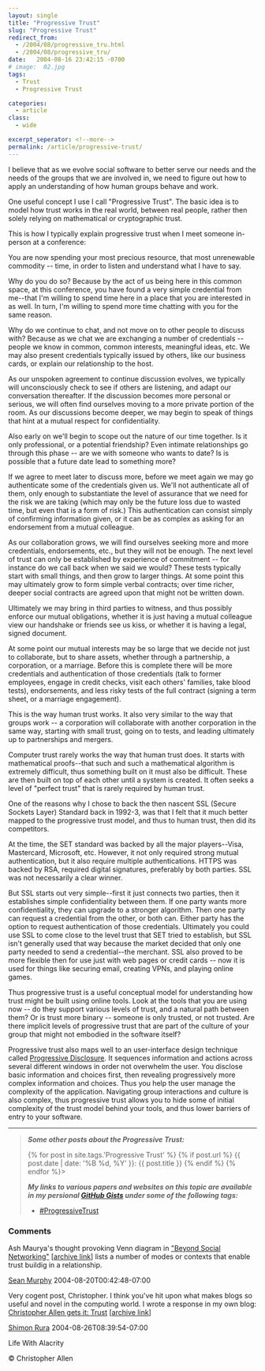 ```yaml
---
layout: single
title: "Progressive Trust"
slug: "Progressive Trust"
redirect_from:
  - /2004/08/progressive_tru.html
  - /2004/08/progressive_tru/
date:   2004-08-16 23:42:15 -0700
# image:  02.jpg
tags: 
  - Trust
  - Progressive Trust

categories:
  - article
class:
  - wide

excerpt_seperator: <!--more-->
permalink: /article/progressive-trust/
---
```


I believe that as we evolve social software to better serve our needs and the needs of the groups that we are involved in, we need to figure out how to apply an understanding of how human groups behave and work.

One useful concept I use I call "Progressive Trust". The basic idea is to model how trust works in the real world, between real people, rather then solely relying on mathematical or cryptographic trust.

This is how I typically explain progressive trust when I meet someone in-person at a conference:

You are now spending your most precious resource, that most unrenewable commodity -- time, in order to listen and understand what I have to say.

Why do you do so? Because by the act of us being here in this common space, at this conference, you have found a very simple credential from me--that I'm willing to spend time here in a place that you are interested in as well. In turn, I'm willing to spend more time chatting with you for the same reason.

Why do we continue to chat, and not move on to other people to discuss with? Because as we chat we are exchanging a number of credentials -- people we know in common, common interests, meaningful ideas, etc. We may also present credentials typically issued by others, like our business cards, or explain our relationship to the host.

As our unspoken agreement to continue discussion evolves, we typically will unconsciously check to see if others are listening, and adapt our conversation thereafter. If the discussion becomes more personal or serious, we will often find ourselves moving to a more private portion of the room. As our discussions become deeper, we may begin to speak of things that hint at a mutual respect for confidentiality.

Also early on we'll begin to scope out the nature of our time together. Is it only professional, or a potential friendship? Even intimate relationships go through this phase -- are we with someone who wants to date? Is is possible that a future date lead to something more?

If we agree to meet later to discuss more, before we meet again we may go authenticate some of the credentials given us. We'll not authenticate all of them, only enough to substantiate the level of assurance that we need for the risk we are taking (which may only be the future loss due to wasted time, but even that is a form of risk.) This authentication can consist simply of confirming information given, or it can be as complex as asking for an endorsement from a mutual colleague.

As our collaboration grows, we will find ourselves seeking more and more credentials, endorsements, etc., but they will not be enough. The next level of trust can only be established by experience of commitment -- for instance do we call back when we said we would? These tests typically start with small things, and then grow to larger things. At some point this may ultimately grow to form simple verbal contracts; over time richer, deeper social contracts are agreed upon that might not be written down.

Ultimately we may bring in third parties to witness, and thus possibly enforce our mutual obligations, whether it is just having a mutual colleague view our handshake or friends see us kiss, or whether it is having a legal, signed document.

At some point our mutual interests may be so large that we decide not just to collaborate, but to share assets, whether through a partnership, a corporation, or a marriage. Before this is complete there will be more credentials and authentication of those credentials (talk to former employees, engage in credit checks, visit each others' families, take blood tests), endorsements, and less risky tests of the full contract (signing a term sheet, or a marriage engagement).

This is the way human trust works. It also very similar to the way that groups work -- a corporation will collaborate with another corporation in the same way, starting with small trust, going on to tests, and leading ultimately up to partnerships and mergers.

Computer trust rarely works the way that human trust does. It starts with mathematical proofs--that such and such a mathematical algorithm is extremely difficult, thus something built on it must also be difficult. These are then built on top of each other until a system is created. It often seeks a level of "perfect trust" that is rarely required by human trust.

One of the reasons why I chose to back the then nascent SSL (Secure Sockets Layer) Standard back in 1992-3, was that I felt that it much better mapped to the progressive trust model, and thus to human trust, then did its competitors.

At the time, the SET standard was backed by all the major players--Visa, Mastercard, Microsoft, etc. However, it not only required strong mutual authentication, but it also require multiple authentications. HTTPS was backed by RSA, required digital signatures, preferably by both parties. SSL was not necessarily a clear winner.

But SSL starts out very simple--first it just connects two parties, then it establishes simple confidentiality between them. If one party wants more confidentiality, they can upgrade to a stronger algorithm. Then one party can request a credential from the other, or both can. Either party has the option to request authentication of those credentials. Ultimately you could use SSL to come close to the level trust that SET tried to establish, but SSL isn't generally used that way because the market decided that only one party needed to send a credential--the merchant. SSL also proved to be more flexible then for use just with web pages or credit cards -- now it is used for things like securing email, creating VPNs, and playing online games.

Thus progressive trust is a useful conceptual model for understanding how trust might be built using online tools. Look at the tools that you are using now -- do they support various levels of trust, and a natural path between them? Or is trust more binary -- someone is only trusted, or not trusted. Are there implicit levels of progressive trust that are part of the culture of your group that might not embodied in the software itself?

Progressive trust also maps well to an user-interface design technique called [Progressive Disclosure](http://c2.com/cgi/wiki?ProgressiveDisclosure). It sequences information and actions across several different windows in order not overwhelm the user. You disclose basic information and choices first, then revealing progressively more complex information and choices. Thus you help the user manage the complexity of the application. Navigating group interactions and culture is also complex, thus progressive trust allows you to hide some of initial complexity of the trust model behind your tools, and thus lower barriers of entry to your software.

* * *

> _**Some other posts about the Progressive Trust:**_
> 
> {% for post in site.tags.'Progressive Trust' %} {% if post.url %} {{ post.date | date: '%B %d, %Y' }}: {{ post.title }} {% endif %} {% endfor %}> 
>
> _**My links to various papers and websites on this topic are available in my persional [GitHub Gists](http://gists.github.com/ChristopherA) under some of the following tags:**_
> 
> * [#ProgressiveTrust](https://gist.github.com/search?q=user%3AChristopherA+%23progressivetrust)

### Comments

Ash Maurya's thought provoking Venn diagram in ["Beyond Social Networking"](http://www.wiredjournal.com/archives/000008.html) [[archive link](https://web.archive.org/web/20041207024259/http://www.wiredjournal.com:80/archives/000008.html)] lists a number of modes or contexts that enable trust buildig in a relationship.

[Sean Murphy](http://www.skmurphy.com/) 2004-08-20T00:42:48-07:00

Very cogent post, Christopher. I think you've hit upon what makes blogs so useful and novel in the computing world. I wrote a response in my own blog: [Christopher Allen gets it: Trust](http://frassle.rura.org/christopherAllenGets]) [[archive link](https://web.archive.org/web/20050103125927/http://frassle.rura.org/christopherAllenGets)]

[Shimon Rura](http://frassle.rura.org/Directory/index?feed=1) 2004-08-26T08:39:54-07:00

<!-- [Progressive Trust](/tags/progressive-trust) [ProgressiveTrust](/tags/progressivetrust] [Business](/tags/business/) [Security](/tags/security/) [Social Software](/tags/social-software/) [User Interface](/tags/user-interface/) [Web/Tech](/tags/web/tech/) [progressive trust](/tags/progressive-trust/) [groups](/tags/groups/) [social software](/tags/social-software/) [collaboration](/tags/collaboration/) [behavior](/tags/behavior/) [confidentiality](/tags/confidentiality/) [credentials](/tags/credentials/) [authentications](/tags/authentications/) [SET](/tags/set/) [HTTPS](/tags/https/) [SSL](/tags/ssl/) [progressive disclosure](/tags/progressive-disclosure/)-->

Life With Alacrity

© Christopher Allen
